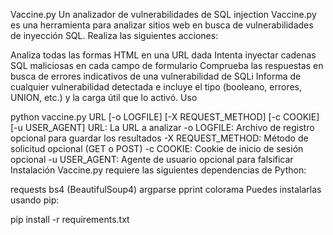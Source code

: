Vaccine.py
Un analizador de vulnerabilidades de SQL injection
Vaccine.py es una herramienta para analizar sitios web en busca de vulnerabilidades de inyección SQL. Realiza las siguientes acciones:

Analiza todas las formas HTML en una URL dada
Intenta inyectar cadenas SQL maliciosas en cada campo de formulario
Comprueba las respuestas en busca de errores indicativos de una vulnerabilidad de SQLi
Informa de cualquier vulnerabilidad detectada e incluye el tipo (booleano, errores, UNION, etc.) y la carga útil que lo activó.
Uso

python vaccine.py URL [-o LOGFILE] [-X REQUEST_METHOD] [-c COOKIE] [-u USER_AGENT]
URL: La URL a analizar
-o LOGFILE: Archivo de registro opcional para guardar los resultados
-X REQUEST_METHOD: Método de solicitud opcional (GET o POST)
-c COOKIE: Cookie de inicio de sesión opcional
-u USER_AGENT: Agente de usuario opcional para falsificar
Instalación
Vaccine.py requiere las siguientes dependencias de Python:

requests
bs4 (BeautifulSoup4)
argparse
pprint
colorama
Puedes instalarlas usando pip:

pip install -r requirements.txt
